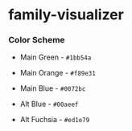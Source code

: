 # family-visualizer 

### Color Scheme

* Main Green - `#1bb54a`
* Main Orange - `#f89e31`
* Main Blue - `#0072bc`

* Alt Blue - `#00aeef`
* Alt Fuchsia - `#ed1e79`
